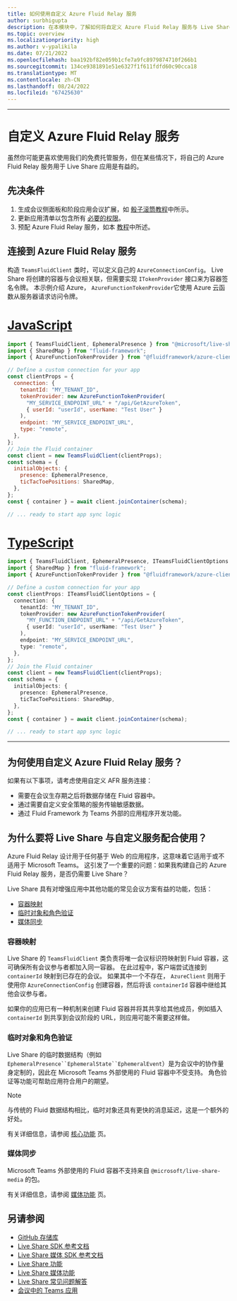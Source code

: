 ```yaml
---
title: 如何使用自定义 Azure Fluid Relay 服务
author: surbhigupta
description: 在本模块中，了解如何将自定义 Azure Fluid Relay 服务与 Live Share 配合使用。
ms.topic: overview
ms.localizationpriority: high
ms.author: v-ypalikila
ms.date: 07/21/2022
ms.openlocfilehash: baa192bf82e059b1cfe7a9fc8979874710f266b1
ms.sourcegitcommit: 134ce9381891e51e6327f1f611fdfd60c90cca18
ms.translationtype: MT
ms.contentlocale: zh-CN
ms.lasthandoff: 08/24/2022
ms.locfileid: "67425630"
---
```

---

# <a name="custom-azure-fluid-relay-service"></a>自定义 Azure Fluid Relay 服务

虽然你可能更喜欢使用我们的免费托管服务，但在某些情况下，将自己的 Azure Fluid Relay 服务用于 Live Share 应用是有益的。

## <a name="pre-requisites"></a>先决条件

1. 生成会议侧面板和阶段应用会议扩展，如 [骰子滚筒教程](../teams-live-share-tutorial.md)中所示。
2. 更新应用清单以包含所有 [必要的权限](../teams-live-share-capabilities.md#register-rsc-permissions)。
3. 预配 Azure Fluid Relay 服务，如本 [教程](/azure/azure-fluid-relay/how-tos/provision-fluid-azure-portal)中所述。

## <a name="connect-to-azure-fluid-relay-service"></a>连接到 Azure Fluid Relay 服务

构造 `TeamsFluidClient` 类时，可以定义自己的 `AzureConnectionConfig`。 Live Share 将创建的容器与会议相关联，但需要实现 `ITokenProvider` 接口来为容器签名令牌。 本示例介绍 Azure， `AzureFunctionTokenProvider`它使用 Azure 云函数从服务器请求访问令牌。

# <a name="javascript"></a>[JavaScript](#tab/javascript)

```javascript
import { TeamsFluidClient, EphemeralPresence } from "@microsoft/live-share";
import { SharedMap } from "fluid-framework";
import { AzureFunctionTokenProvider } from "@fluidframework/azure-client";

// Define a custom connection for your app
const clientProps = {
  connection: {
    tenantId: "MY_TENANT_ID",
    tokenProvider: new AzureFunctionTokenProvider(
      "MY_SERVICE_ENDPOINT_URL" + "/api/GetAzureToken",
      { userId: "userId", userName: "Test User" }
    ),
    endpoint: "MY_SERVICE_ENDPOINT_URL",
    type: "remote",
  },
};
// Join the Fluid container
const client = new TeamsFluidClient(clientProps);
const schema = {
  initialObjects: {
    presence: EphemeralPresence,
    ticTacToePositions: SharedMap,
  },
};
const { container } = await client.joinContainer(schema);

// ... ready to start app sync logic
```

# <a name="typescript"></a>[TypeScript](#tab/typescript)

```TypeScript
import { TeamsFluidClient, EphemeralPresence, ITeamsFluidClientOptions } from "@microsoft/live-share";
import { SharedMap } from "fluid-framework";
import { AzureFunctionTokenProvider } from "@fluidframework/azure-client";

// Define a custom connection for your app
const clientProps: ITeamsFluidClientOptions = {
  connection: {
    tenantId: "MY_TENANT_ID",
    tokenProvider: new AzureFunctionTokenProvider(
      "MY_FUNCTION_ENDPOINT_URL" + "/api/GetAzureToken",
      { userId: "userId", userName: "Test User" }
    ),
    endpoint: "MY_SERVICE_ENDPOINT_URL",
    type: "remote",
  },
};
// Join the Fluid container
const client = new TeamsFluidClient(clientProps);
const schema = {
  initialObjects: {
    presence: EphemeralPresence,
    ticTacToePositions: SharedMap,
  },
};
const { container } = await client.joinContainer(schema);

// ... ready to start app sync logic
```

---

## <a name="why-use-a-custom-azure-fluid-relay-service"></a>为何使用自定义 Azure Fluid Relay 服务？

如果有以下事项，请考虑使用自定义 AFR 服务连接：

* 需要在会议生存期之后将数据存储在 Fluid 容器中。
* 通过需要自定义安全策略的服务传输敏感数据。
* 通过 Fluid Framework 为 Teams 外部的应用程序开发功能。

## <a name="why-use-live-share-with-your-custom-service"></a>为什么要将 Live Share 与自定义服务配合使用？

Azure Fluid Relay 设计用于任何基于 Web 的应用程序，这意味着它适用于或不适用于 Microsoft Teams。 这引发了一个重要的问题：如果我构建自己的 Azure Fluid Relay 服务，是否仍需要 Live Share？

Live Share 具有对增强应用中其他功能的常见会议方案有益的功能，包括：

* [容器映射](#container-mapping)
* [临时对象和角色验证](#ephemeral-objects-and-role-verification)
* [媒体同步](#media-synchronization)

### <a name="container-mapping"></a>容器映射

Live Share 的 `TeamsFluidClient` 类负责将唯一会议标识符映射到 Fluid 容器，这可确保所有会议参与者都加入同一容器。 在此过程中，客户端尝试连接到 `containerId` 映射到已存在的会议。 如果其中一个不存在， `AzureClient` 则用于使用你 `AzureConnectionConfig` 创建容器，然后将该 `containerId` 容器中继给其他会议参与者。

如果你的应用已有一种机制来创建 Fluid 容器并将其共享给其他成员，例如插入 `containerId` 到共享到会议阶段的 URL，则应用可能不需要这样做。

### <a name="ephemeral-objects-and-role-verification"></a>临时对象和角色验证

Live Share 的临时数据结构（例如`EphemeralPresence``EphemeralState``EphemeralEvent`）是为会议中的协作量身定制的，因此在 Microsoft Teams 外部使用的 Fluid 容器中不受支持。 角色验证等功能可帮助应用符合用户的期望。

> [!NOTE]
> 与传统的 Fluid 数据结构相比，临时对象还具有更快的消息延迟，这是一个额外的好处。

有关详细信息，请参阅 [核心功能](../teams-live-share-capabilities.md) 页。

### <a name="media-synchronization"></a>媒体同步

Microsoft Teams 外部使用的 Fluid 容器不支持来自 `@microsoft/live-share-media` 的包。

有关详细信息，请参阅 [媒体功能](../teams-live-share-media-capabilities.md) 页。

## <a name="see-also"></a>另请参阅

* [GitHub 存储库](https://github.com/microsoft/live-share-sdk)
* [Live Share SDK 参考文档](/javascript/api/@microsoft/live-share/)
* [Live Share 媒体 SDK 参考文档](/javascript/api/@microsoft/live-share-media/)
* [Live Share 功能](../teams-live-share-capabilities.md)
* [Live Share 媒体功能](../teams-live-share-media-capabilities.md)
* [Live Share 常见问题解答](../teams-live-share-faq.md)
* [会议中的 Teams 应用](../teams-apps-in-meetings.md)
